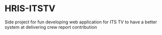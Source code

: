 # HRIS-ITSTV
Side project for fun developing web application for ITS TV to have a better system at delivering crew report contribution
